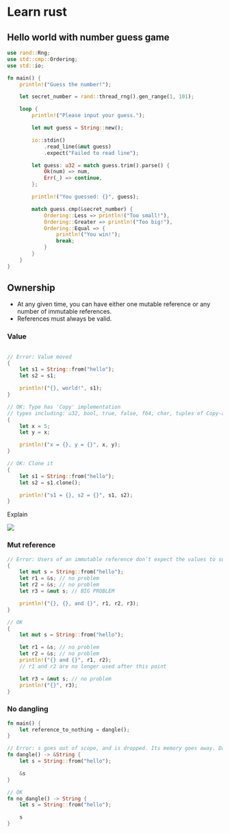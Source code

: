 Learn rust
====

## Hello world with number guess game

```rust
use rand::Rng;
use std::cmp::Ordering;
use std::io;

fn main() {
    println!("Guess the number!");

    let secret_number = rand::thread_rng().gen_range(1, 101);

    loop {
        println!("Please input your guess.");

        let mut guess = String::new();

        io::stdin()
            .read_line(&mut guess)
            .expect("Failed to read line");

        let guess: u32 = match guess.trim().parse() {
            Ok(num) => num,
            Err(_) => continue,
        };

        println!("You guessed: {}", guess);

        match guess.cmp(&secret_number) {
            Ordering::Less => println!("Too small!"),
            Ordering::Greater => println!("Too big!"),
            Ordering::Equal => {
                println!("You win!");
                break;
            }
        }
    }
}
```

## Ownership

- At any given time, you can have either one mutable reference or any number of immutable references.
- References must always be valid.

### Value

```rust

// Error: Value moved
{
    let s1 = String::from("hello");
    let s2 = s1;

    println!("{}, world!", s1);
}

// OK: Type has 'Copy' implementation
// types including: u32, bool, true, false, f64, char, tuples of Copy-able types.
{
    let x = 5;
    let y = x;

    println!("x = {}, y = {}", x, y);
}

// OK: Clone it
{
    let s1 = String::from("hello");
    let s2 = s1.clone();

    println!("s1 = {}, s2 = {}", s1, s2);
}
```

Explain

![](https://doc.rust-lang.org/book/img/trpl04-04.svg)

### Mut reference

```rust
// Error: Users of an immutable reference don’t expect the values to suddenly change out from under them!
{
    let mut s = String::from("hello");
    let r1 = &s; // no problem
    let r2 = &s; // no problem
    let r3 = &mut s; // BIG PROBLEM

    println!("{}, {}, and {}", r1, r2, r3);
}

// OK
{
    let mut s = String::from("hello");

    let r1 = &s; // no problem
    let r2 = &s; // no problem
    println!("{} and {}", r1, r2);
    // r1 and r2 are no longer used after this point

    let r3 = &mut s; // no problem
    println!("{}", r3);
}
```

### No dangling

```rust
fn main() {
    let reference_to_nothing = dangle();
}

// Error: s goes out of scope, and is dropped. Its memory goes away. Danger!
fn dangle() -> &String {
    let s = String::from("hello");

    &s
}

// OK
fn no_dangle() -> String {
    let s = String::from("hello");

    s
}
```
